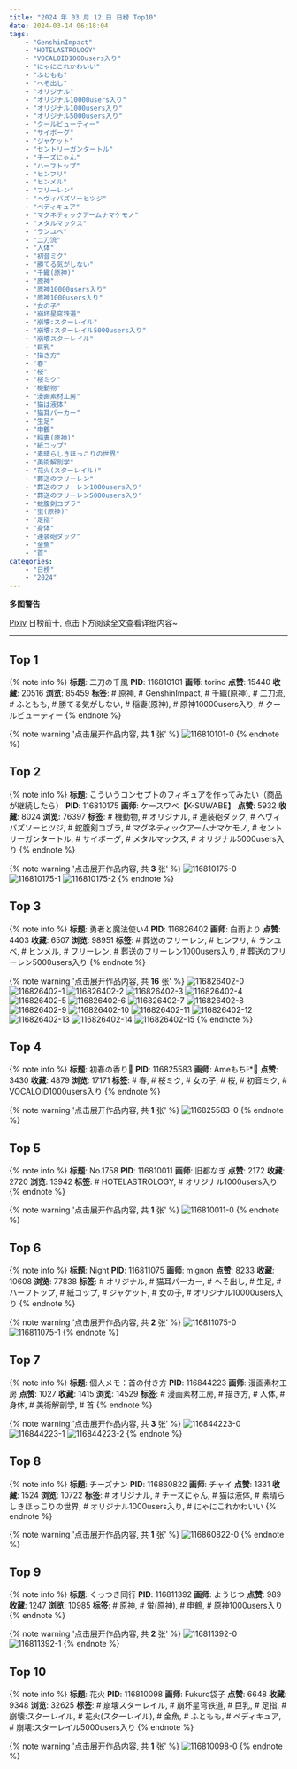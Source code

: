 ```yaml
---
title: "2024 年 03 月 12 日 日榜 Top10"
date: 2024-03-14 06:18:04
tags:
    - "GenshinImpact"
    - "HOTELASTROLOGY"
    - "VOCALOID1000users入り"
    - "にゃにこれかわいい"
    - "ふともも"
    - "へそ出し"
    - "オリジナル"
    - "オリジナル10000users入り"
    - "オリジナル1000users入り"
    - "オリジナル5000users入り"
    - "クールビューティー"
    - "サイボーグ"
    - "ジャケット"
    - "セントリーガンタートル"
    - "チーズにゃん"
    - "ハーフトップ"
    - "ヒンフリ"
    - "ヒンメル"
    - "フリーレン"
    - "ヘヴィバズソーヒツジ"
    - "ペディキュア"
    - "マグネティックアームナマケモノ"
    - "メタルマックス"
    - "ランユベ"
    - "二刀流"
    - "人体"
    - "初音ミク"
    - "勝てる気がしない"
    - "千織(原神)"
    - "原神"
    - "原神10000users入り"
    - "原神1000users入り"
    - "女の子"
    - "崩坏星穹铁道"
    - "崩壊:スターレイル"
    - "崩壊:スターレイル5000users入り"
    - "崩壊スターレイル"
    - "巨乳"
    - "描き方"
    - "春"
    - "桜"
    - "桜ミク"
    - "機動物"
    - "漫画素材工房"
    - "猫は液体"
    - "猫耳パーカー"
    - "生足"
    - "申鶴"
    - "稲妻(原神)"
    - "紙コップ"
    - "素晴らしきほっこりの世界"
    - "美術解剖学"
    - "花火(スターレイル)"
    - "葬送のフリーレン"
    - "葬送のフリーレン1000users入り"
    - "葬送のフリーレン5000users入り"
    - "蛇腹剣コブラ"
    - "蛍(原神)"
    - "足指"
    - "身体"
    - "連装砲ダック"
    - "金魚"
    - "首"
categories:
    - "日榜"
    - "2024"
---
```


<i class="fa fa-triangle-exclamation"></i>**多图警告**<i class="fa fa-triangle-exclamation"></i>

[Pixiv](https://www.pixiv.net/) 日榜前十, 点击下方阅读全文查看详细内容~

<!-- more -->

---

## Top 1

{% note info %}
**标题**: 二刀の千風
**PID**: 116810101 **画师**: torino
**点赞**: 15440 **收藏**: 20516 **浏览**: 85459
**标签**: # 原神, # GenshinImpact, # 千織(原神), # 二刀流, # ふともも, # 勝てる気がしない, # 稲妻(原神), # 原神10000users入り, # クールビューティー
{% endnote %}

{% note warning '点击展开作品内容, 共 **1** 张' %}
![116810101-0](https://i.pixiv.re/img-original/img/2024/03/11/00/00/25/116810101_p0.jpg)
{% endnote %}

## Top 2

{% note info %}
**标题**: こういうコンセプトのフィギュアを作ってみたい（商品が継続したら）
**PID**: 116810175 **画师**: ケースワベ【K-SUWABE】
**点赞**: 5932 **收藏**: 8024 **浏览**: 76397
**标签**: # 機動物, # オリジナル, # 連装砲ダック, # ヘヴィバズソーヒツジ, # 蛇腹剣コブラ, # マグネティックアームナマケモノ, # セントリーガンタートル, # サイボーグ, # メタルマックス, # オリジナル5000users入り
{% endnote %}

{% note warning '点击展开作品内容, 共 **3** 张' %}
![116810175-0](https://i.pixiv.re/img-original/img/2024/03/13/13/26/26/116810175_p0.jpg)
![116810175-1](https://i.pixiv.re/img-original/img/2024/03/13/13/26/26/116810175_p1.jpg)
![116810175-2](https://i.pixiv.re/img-original/img/2024/03/13/13/26/26/116810175_p2.jpg)
{% endnote %}

## Top 3

{% note info %}
**标题**: 勇者と魔法使い4
**PID**: 116826402 **画师**: 白雨より
**点赞**: 4403 **收藏**: 6507 **浏览**: 98951
**标签**: # 葬送のフリーレン, # ヒンフリ, # ランユベ, # ヒンメル, # フリーレン, # 葬送のフリーレン1000users入り, # 葬送のフリーレン5000users入り
{% endnote %}

{% note warning '点击展开作品内容, 共 **16** 张' %}
![116826402-0](https://i.pixiv.re/img-original/img/2024/03/11/17/21/59/116826402_p0.jpg)
![116826402-1](https://i.pixiv.re/img-original/img/2024/03/11/17/21/59/116826402_p1.jpg)
![116826402-2](https://i.pixiv.re/img-original/img/2024/03/11/17/21/59/116826402_p2.jpg)
![116826402-3](https://i.pixiv.re/img-original/img/2024/03/11/17/21/59/116826402_p3.jpg)
![116826402-4](https://i.pixiv.re/img-original/img/2024/03/11/17/21/59/116826402_p4.jpg)
![116826402-5](https://i.pixiv.re/img-original/img/2024/03/11/17/21/59/116826402_p5.jpg)
![116826402-6](https://i.pixiv.re/img-original/img/2024/03/11/17/21/59/116826402_p6.jpg)
![116826402-7](https://i.pixiv.re/img-original/img/2024/03/11/17/21/59/116826402_p7.jpg)
![116826402-8](https://i.pixiv.re/img-original/img/2024/03/11/17/21/59/116826402_p8.jpg)
![116826402-9](https://i.pixiv.re/img-original/img/2024/03/11/17/21/59/116826402_p9.jpg)
![116826402-10](https://i.pixiv.re/img-original/img/2024/03/11/17/21/59/116826402_p10.jpg)
![116826402-11](https://i.pixiv.re/img-original/img/2024/03/11/17/21/59/116826402_p11.jpg)
![116826402-12](https://i.pixiv.re/img-original/img/2024/03/11/17/21/59/116826402_p12.jpg)
![116826402-13](https://i.pixiv.re/img-original/img/2024/03/11/17/21/59/116826402_p13.jpg)
![116826402-14](https://i.pixiv.re/img-original/img/2024/03/11/17/21/59/116826402_p14.jpg)
![116826402-15](https://i.pixiv.re/img-original/img/2024/03/11/17/21/59/116826402_p15.jpg)
{% endnote %}

## Top 4

{% note info %}
**标题**: 初春の香り🌸
**PID**: 116825583 **画师**: Ameもちᵕ̈*🍭
**点赞**: 3430 **收藏**: 4879 **浏览**: 17171
**标签**: # 春, # 桜ミク, # 女の子, # 桜, # 初音ミク, # VOCALOID1000users入り
{% endnote %}

{% note warning '点击展开作品内容, 共 **1** 张' %}
![116825583-0](https://i.pixiv.re/img-original/img/2024/03/11/16/41/54/116825583_p0.jpg)
{% endnote %}

## Top 5

{% note info %}
**标题**: No.1758
**PID**: 116810011 **画师**: 旧都なぎ
**点赞**: 2172 **收藏**: 2720 **浏览**: 13942
**标签**: # HOTELASTROLOGY, # オリジナル1000users入り
{% endnote %}

{% note warning '点击展开作品内容, 共 **1** 张' %}
![116810011-0](https://i.pixiv.re/img-original/img/2024/03/11/00/00/06/116810011_p0.jpg)
{% endnote %}

## Top 6

{% note info %}
**标题**: Night
**PID**: 116811075 **画师**: mignon
**点赞**: 8233 **收藏**: 10608 **浏览**: 77838
**标签**: # オリジナル, # 猫耳パーカー, # へそ出し, # 生足, # ハーフトップ, # 紙コップ, # ジャケット, # 女の子, # オリジナル10000users入り
{% endnote %}

{% note warning '点击展开作品内容, 共 **2** 张' %}
![116811075-0](https://i.pixiv.re/img-original/img/2024/03/11/00/20/43/116811075_p0.jpg)
![116811075-1](https://i.pixiv.re/img-original/img/2024/03/11/00/20/43/116811075_p1.jpg)
{% endnote %}

## Top 7

{% note info %}
**标题**: 個人メモ：首の付き方
**PID**: 116844223 **画师**: 漫画素材工房
**点赞**: 1027 **收藏**: 1415 **浏览**: 14529
**标签**: # 漫画素材工房, # 描き方, # 人体, # 身体, # 美術解剖学, # 首
{% endnote %}

{% note warning '点击展开作品内容, 共 **3** 张' %}
![116844223-0](https://i.pixiv.re/img-original/img/2024/03/12/06/00/05/116844223_p0.jpg)
![116844223-1](https://i.pixiv.re/img-original/img/2024/03/12/06/00/05/116844223_p1.jpg)
![116844223-2](https://i.pixiv.re/img-original/img/2024/03/12/06/00/05/116844223_p2.jpg)
{% endnote %}

## Top 8

{% note info %}
**标题**: チーズナン
**PID**: 116860822 **画师**: チャイ
**点赞**: 1331 **收藏**: 1524 **浏览**: 10722
**标签**: # オリジナル, # チーズにゃん, # 猫は液体, # 素晴らしきほっこりの世界, # オリジナル1000users入り, # にゃにこれかわいい
{% endnote %}

{% note warning '点击展开作品内容, 共 **1** 张' %}
![116860822-0](https://i.pixiv.re/img-original/img/2024/03/12/21/28/37/116860822_p0.png)
{% endnote %}

## Top 9

{% note info %}
**标题**: くっつき同行
**PID**: 116811392 **画师**: ようじつ
**点赞**: 989 **收藏**: 1247 **浏览**: 10985
**标签**: # 原神, # 蛍(原神), # 申鶴, # 原神1000users入り
{% endnote %}

{% note warning '点击展开作品内容, 共 **2** 张' %}
![116811392-0](https://i.pixiv.re/img-original/img/2024/03/11/00/30/04/116811392_p0.jpg)
![116811392-1](https://i.pixiv.re/img-original/img/2024/03/11/00/30/04/116811392_p1.jpg)
{% endnote %}

## Top 10

{% note info %}
**标题**: 花火
**PID**: 116810098 **画师**: Fukuro袋子
**点赞**: 6648 **收藏**: 9348 **浏览**: 32625
**标签**: # 崩壊スターレイル, # 崩坏星穹铁道, # 巨乳, # 足指, # 崩壊:スターレイル, # 花火(スターレイル), # 金魚, # ふともも, # ペディキュア, # 崩壊:スターレイル5000users入り
{% endnote %}

{% note warning '点击展开作品内容, 共 **1** 张' %}
![116810098-0](https://i.pixiv.re/img-original/img/2024/03/11/00/00/25/116810098_p0.jpg)
{% endnote %}

